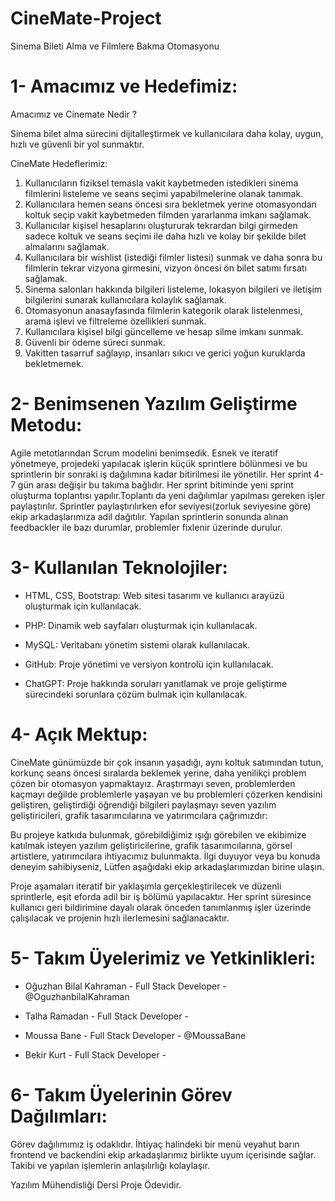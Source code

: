 # CineMate-Project
Sinema Bileti Alma ve Filmlere Bakma Otomasyonu



# 1- Amacımız ve Hedefimiz:

Amacımız ve Cinemate Nedir ?

Sinema bilet alma sürecini dijitalleştirmek ve kullanıcılara daha kolay, uygun, hızlı ve güvenli bir yol sunmaktır.


CineMate Hedeflerimiz:

1. Kullanıcıların fiziksel temasla vakit kaybetmeden istedikleri sinema filmlerini listeleme ve seans seçimi yapabilmelerine olanak tanımak.
2. Kullanıcılara hemen seans öncesi sıra bekletmek yerine otomasyondan koltuk seçip vakit kaybetmeden filmden yararlanma imkanı sağlamak.
3. Kullanıcılar kişisel hesaplarını oluştururak tekrardan bilgi girmeden sadece koltuk ve seans seçimi ile daha hızlı ve kolay bir şekilde bilet almalarını sağlamak.
4. Kullanıcılara bir wishlist (istediği filmler listesi) sunmak ve daha sonra bu filmlerin tekrar vizyona girmesini, vizyon öncesi ön bilet satımı fırsatı sağlamak.
5. Sinema salonları hakkında bilgileri listeleme, lokasyon bilgileri ve iletişim bilgilerini sunarak kullanıcılara kolaylık sağlamak.
6. Otomasyonun anasayfasında filmlerin kategorik olarak listelenmesi, arama işlevi ve filtreleme özellikleri sunmak.
7. Kullanıcılara kişisel bilgi güncelleme ve hesap silme imkanı sunmak.
8. Güvenli bir ödeme süreci sunmak.
9. Vakitten tasarruf sağlayıp, insanları sıkıcı ve gerici yoğun kuruklarda bekletmemek.







# 2- Benimsenen Yazılım Geliştirme Metodu:

Agile metotlarından Scrum modelini benimsedik. Esnek ve iteratif yönetmeye, projedeki yapılacak işlerin küçük sprintlere bölünmesi ve bu sprintlerin bir sonraki iş dağılımına kadar bitirilmesi ile yönetilir. Her sprint 4-7 gün arası değişir bu takıma bağlıdır. Her sprint bitiminde yeni sprint oluşturma toplantısı yapılır.Toplantı da yeni dağılımlar yapılması gereken işler paylaştırılır. Sprintler paylaştırılırken efor seviyesi(zorluk seviyesine göre) ekip arkadaşlarımıza adil dağıtılır. Yapılan sprintlerin sonunda alınan feedbackler ile bazı durumlar, problemler fixlenir üzerinde durulur.






# 3- Kullanılan Teknolojiler:

* HTML, CSS, Bootstrap: Web sitesi tasarımı ve kullanıcı arayüzü oluşturmak için kullanılacak.

* PHP: Dinamik web sayfaları oluşturmak için kullanılacak.

* MySQL: Veritabanı yönetim sistemi olarak kullanılacak.

* GitHub: Proje yönetimi ve versiyon kontrolü için kullanılacak.

* ChatGPT: Proje hakkında soruları yanıtlamak ve proje geliştirme sürecindeki sorunlara çözüm bulmak için kullanılacak.



# 4- Açık Mektup:

CineMate günümüzde bir çok insanın yaşadığı, aynı koltuk satımından tutun, korkunç seans öncesi sıralarda beklemek yerine, daha yenilikçi problem çözen bir otomasyon yapmaktayız.
Araştırmayı seven, problemlerden kaçmayı değilde problemlerle yaşayan ve bu problemleri çözerken kendisini geliştiren, geliştirdiği öğrendiği bilgileri paylaşmayı seven yazılım geliştiricileri, grafik tasarımcılarına  ve yatırımcılara çağrımızdır:

Bu projeye katkıda bulunmak, görebildiğimiz ışığı görebilen ve ekibimize katılmak isteyen yazılım geliştiricilerine, grafik tasarımcılarına, görsel artistlere, yatırımcılara ihtiyacımız bulunmakta. İlgi duyuyor veya bu konuda deneyim sahibiyseniz, Lütfen aşağıdaki ekip arkadaşlarımızdan birine ulaşın.

Proje aşamaları iteratif bir yaklaşımla gerçekleştirilecek ve düzenli sprintlerle, eşit eforda adil bir iş bölümü yapılacaktır. Her sprint süresince kullanıcı geri bildirimine dayalı olarak önceden tanımlanmış işler üzerinde çalışılacak ve projenin hızlı ilerlemesini sağlanacaktır.





# 5- Takım Üyelerimiz ve Yetkinlikleri:

* Oğuzhan Bilal Kahraman - Full Stack Developer - @OguzhanbilalKahraman

* Talha Ramadan - Full Stack Developer - 

* Moussa Bane - Full Stack Developer - @MoussaBane 

* Bekir Kurt - Full Stack Developer - 






# 6- Takım Üyelerinin Görev Dağılımları:

Görev dağılımımız iş odaklıdır. İhtiyaç halindeki bir menü veyahut barın frontend ve backendini ekip arkadaşlarımız birlikte uyum içerisinde sağlar. Takibi ve yapılan işlemlerin anlaşılırlığı kolaylaşır.





Yazılım Mühendisliği Dersi Proje Ödevidir.


